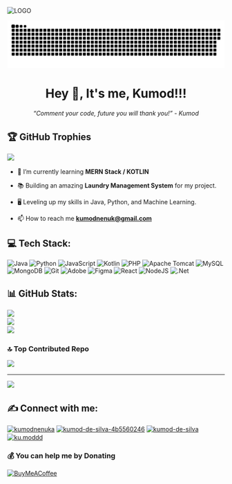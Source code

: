 ![LOGO](https://github.com/kumodcodes/kumodcodes/assets/116749725/78c57802-730d-4f37-9370-9cdaebf22771)

<div align="center">
  
  ![snake gif](https://github.com/KumodN/KumodN/blob/output/github-snake-dark.svg)
</div>

<h1 align="center">Hey 👋, It's me, Kumod!!!</h1>
<h6 align="center">
“Comment your code, future you will thank you!” - Kumod
</h6>

## 🏆 GitHub Trophies
![](https://github-profile-trophy.vercel.app/?username=KumodN&theme=radical&no-frame=false&no-bg=true&margin-w=4)

- 🌱 I’m currently learning **MERN Stack / KOTLIN**

- 📚 Building an amazing **Laundry Management System** for my project.
  
- 🖥️ Leveling up my skills in Java, Python, and Machine Learning.

- 📫 How to reach me **kumodnenuk@gmail.com**

## 💻 Tech Stack:
![Java](https://img.shields.io/badge/java-%23ED8B00.svg?style=for-the-badge&logo=openjdk&logoColor=white) ![Python](https://img.shields.io/badge/python-3670A0?style=for-the-badge&logo=python&logoColor=ffdd54) ![JavaScript](https://img.shields.io/badge/javascript-%23323330.svg?style=for-the-badge&logo=javascript&logoColor=%23F7DF1E) ![Kotlin](https://img.shields.io/badge/kotlin-%237F52FF.svg?style=for-the-badge&logo=kotlin&logoColor=white) ![PHP](https://img.shields.io/badge/php-%23777BB4.svg?style=for-the-badge&logo=php&logoColor=white) ![Apache Tomcat](https://img.shields.io/badge/apache%20tomcat-%23F8DC75.svg?style=for-the-badge&logo=apache-tomcat&logoColor=black) ![MySQL](https://img.shields.io/badge/mysql-4479A1.svg?style=for-the-badge&logo=mysql&logoColor=white) ![MongoDB](https://img.shields.io/badge/MongoDB-%234ea94b.svg?style=for-the-badge&logo=mongodb&logoColor=white) ![Git](https://img.shields.io/badge/git-%23F05033.svg?style=for-the-badge&logo=git&logoColor=white) ![Adobe](https://img.shields.io/badge/adobe-%23FF0000.svg?style=for-the-badge&logo=adobe&logoColor=white) ![Figma](https://img.shields.io/badge/figma-%23F24E1E.svg?style=for-the-badge&logo=figma&logoColor=white) ![React](https://img.shields.io/badge/react-%2320232a.svg?style=for-the-badge&logo=react&logoColor=%2361DAFB) ![NodeJS](https://img.shields.io/badge/node.js-6DA55F?style=for-the-badge&logo=node.js&logoColor=white) ![.Net](https://img.shields.io/badge/.NET-5C2D91?style=for-the-badge&logo=.net&logoColor=white)

## 📊 GitHub Stats:
![](https://github-readme-stats.vercel.app/api?username=KumodN&theme=dark&hide_border=false&include_all_commits=true&count_private=true)<br/>
![](https://github-readme-streak-stats.herokuapp.com/?user=KumodN&theme=dark&hide_border=false)<br/>
![](https://github-readme-stats.vercel.app/api/top-langs/?username=KumodN&theme=dark&hide_border=false&include_all_commits=true&count_private=true&layout=compact)

### 🔝 Top Contributed Repo
![](https://github-contributor-stats.vercel.app/api?username=KumodN&limit=5&theme=aura_dark&combine_all_yearly_contributions=true)

---
[![](https://visitcount.itsvg.in/api?id=KumodN&icon=0&color=2)](https://visitcount.itsvg.in)

## ✍️ Connect with me:
<p align="left">
<a href="https://twitter.com/kumodnenuka" target="blank"><img align="center" src="https://raw.githubusercontent.com/rahuldkjain/github-profile-readme-generator/master/src/images/icons/Social/twitter.svg" alt="kumodnenuka" height="30" width="40" /></a>
<a href="https://linkedin.com/in/kumod-de-silva" target="blank"><img align="center" src="https://raw.githubusercontent.com/rahuldkjain/github-profile-readme-generator/master/src/images/icons/Social/linked-in-alt.svg" alt="kumod-de-silva-4b5560246" height="30" width="40" /></a>
<a href="https://stackoverflow.com/users/kumod-de-silva" target="blank"><img align="center" src="https://raw.githubusercontent.com/rahuldkjain/github-profile-readme-generator/master/src/images/icons/Social/stack-overflow.svg" alt="kumod-de-silva" height="30" width="40" /></a>
<a href="https://instagram.com/ku.mod__x" target="blank"><img align="center" src="https://raw.githubusercontent.com/rahuldkjain/github-profile-readme-generator/master/src/images/icons/Social/instagram.svg" alt="ku.moddd" height="30" width="40" /></a>
</p>



### 💰 You can help me by Donating
  [![BuyMeACoffee](https://img.shields.io/badge/Buy%20Me%20a%20Coffee-ffdd00?style=for-the-badge&logo=buy-me-a-coffee&logoColor=black)](https://buymeacoffee.com/ku.moddd) 

